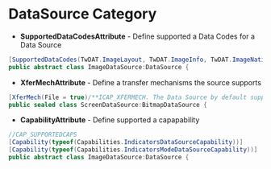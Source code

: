 # DataSource Category
* **SupportedDataCodesAttribute** - Define supported a Data Codes for a Data Source
```c#
[SupportedDataCodes(TwDAT.ImageLayout, TwDAT.ImageInfo, TwDAT.ImageNativeXfer, TwDAT.ImageMemXfer, TwDAT.ImageFileXfer)/**CAP_SUPPORTEDDATS**/]
public abstract class ImageDataSource:DataSource {
```

* **XferMechAttribute** - Define a transfer mechanisms the source supports
```c#
[XferMech(File = true)/**ICAP_XFERMECH. The Data Source by default supported a Native and Buffered Memory data transfers.**/]
public sealed class ScreenDataSource:BitmapDataSource {
```
* **CapabilityAttribute** - Define supported a capapability
```c#
//CAP_SUPPORTEDCAPS
[Capability(typeof(Capabilities.IndicatorsDataSourceCapability))]
[Capability(typeof(Capabilities.IndicatorsModeDataSourceCapability))]
public abstract class ImageDataSource:DataSource {
```

